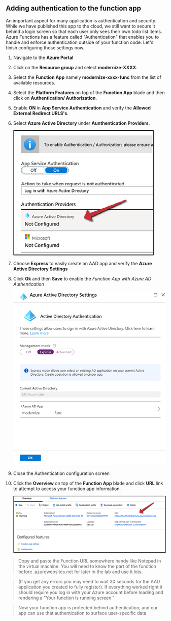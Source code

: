 ## Adding authentication to the function app

An important aspect for many application is authentication and security. While we have published this app to the cloud, we still want to secure it behind a login screen so that each user only sees their own todo list items. Azure Functions has a feature called "Authentication" that enables you to handle and enforce authentication outside of your function code. Let's finish configuring those settings now.

1. Navigate to the **Azure Portal** 
2. Click on the **Resource group** and select **modernize-XXXX**.
3. Select the **Function App** namely **modernize-xxxx-func** from the list of available resources.
4. Select the **Platform Features** on top of the **Function App** blade and then click on **Authentication/ Authorization**.
5. Enable **ON** in **App Service Authentication** and verify the **Allowed External Redirect URLS's**.
6. Select **Azure Active Directory** under **Aunthentication Providers**.

   ![Not-Configured](images/notconfigured.png)
    
7. Choose **Express** to easily create an AAD app and verify the **Azure Active Directory Settings** 
8. Click **Ok** and then **Save** to enable the *Function App with Azure AD Authentication*

    ![Express](images/express.png)
   
10. Close the Authentication configuration screen
11. Click the **Overview** on top of the **Function App** blade and click **URL** link to attempt to access your function app information.

    ![Function-App](images/functionapp.png) 
    
 > Copy and paste the Function URL somewhere handy like Notepad in the virtual machine. You will need to know the part of the function before .azurewebsites.net for later in the lab and use it lots.
 
 > (If you get any errors you may need to wait 30 seconds for the AAD application you created to fully register). If everything worked right it should require you log in with your Azure account before loading and rendering a "Your function is running screen."
 
 >Now your function app is protected behind authentication, and our app can use that authentication to surface user-specific data
 
 
